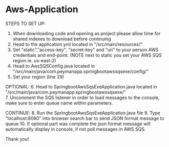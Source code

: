 # Aws-Application

STEPS TO SET UP:
1. When downloading code and opening as project please allow time for shared indexes to download before continuing
2. Head to the application.yml located in "/src/main/resources/"
3. Set "static","access-key", "secret-key" and "uri" to your person AWS credentials and end-point. (NOTE next to static you set your AWS SQS region ie. us-east-2)
4. Head to AwsSQSConfig.java located in "/src/main/java/com.peymanapp.springbootawssqsexe/config/"
5. Set your region (line 29)

OPTIONAL:
6. Head to SpringbootAwsSqsExeApplication.java located in "/src/main/java/com.peymanapp.springbootawssqsexe/"  
7. Uncomment the SQS listener in order to load messages to the console, make sure to enter queue name within parameters.

CONTINUE:
8. Run the SpringbootAwsSqsExeApplication.java file
9. Type "localhost:8080" into browser search bar to send JSON format message to queue
10. If optional part was complete the json format message will automatically display in console, if not poll messages in AWS SQS.

Thank you!
